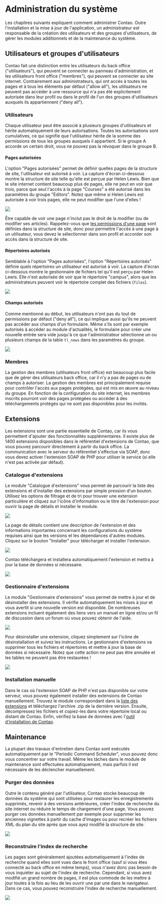 # Administration du système

Les chapitres suivants expliquent comment administrer Contao. Outre 
l'installation et la mise à jour de l'application, un administrateur est 
responsable de la création des utilisateurs et des groupes d'utilisateurs, 
de gérer les modules additionnels et de la maintenance du système.


## Utilisateurs et groupes d'utilisateurs

Contao fait une distinction entre les utilisateurs du back office 
("utilisateurs"), qui peuvent se connecter au panneau d'administration, et les 
utilisateurs front office ("membres"), qui peuvent se connecter au site 
internet. Contrairement aux administrateurs, qui ont accès à toutes les pages 
et à tous les éléments par défaut ("allow all"), les utilisateurs ne peuvent 
pas accéder à une ressource qui n'a pas été explicitement autorisée dans leur 
profil ou dans le profil de l'un des groupes d'utilisateurs auxquels ils 
appartiennent ("deny all").


### Utilisateurs

Chaque utilisateur peut être associé à plusieurs groupes d'utilisateurs et 
hérite automatiquement de leurs autorisations. Toutes les autorisations sont 
cumulatives, ce qui signifie que l'utilisateur hérite de la somme des 
permissions de tous les groupes auxquels il appartient. Si le groupe A accorde 
un certain droit, vous ne pouvez pas la révoquer dans le groupe B.


#### Pages autorisées

L'option "Pages autorisées" permet de définir quelles pages de la structure de 
site, l'utilisateur est autorisé à voir. La capture d'écran ci-dessous montre 
la structure de site telle qu'elle est perçue par Helen Lewis. Bien que le site 
internet contient beaucoup plus de pages, elle ne peut en voir que trois, parce 
que seul l'accès à la page "Courses" a été autorisé dans les paramètres du 
groupe "Editors". Notez que même si Helen Lewis est autorisée à voir trois 
pages, elle ne peut modifier que l'une d'elles !

![](https://raw.github.com/contao/docs/3.1/manual/fr/images/site-structure-hlewis-fr.jpg)

Être capable de voir une page n'inclut pas le droit de la modifier (ou de 
modifier ses articles). Rappelez-vous que [les permissions d'une page][1] sont 
définies dans la structure de site, donc pour permettre l'accès à une page à un 
utilisateur, vous devez le sélectionner dans son profil et accorder son accès 
dans la structure de site.


#### Répertoires autorisés

Semblable à l'option "Pages autorisées", l'option "Répertoires autorisés" définie 
quels répertoires un utilisateur est autorisé à voir. La capture d'écran 
ci-dessous montre le gestionnaire de fichiers tel qu'il est perçu par Helen Lewis. 
Elle n'est autorisée de voir que le répertoire "campus", alors que les 
administrateurs peuvent voir le répertoire complet des fichiers (`files`).

![](https://raw.github.com/contao/docs/3.1/manual/fr/images/gestionnaire-fichiers-hlewis.jpg)


#### Champs autorisés

Comme mentionné au début, les utilisateurs n'ont pas du tout de permissions par 
défaut ("deny all"), ce qui implique aussi qu'ils ne peuvent pas accéder aux 
champs d'un formulaire. Même s'ils sont par exemple autorisés à accéder au 
module d'actualités, le formulaire pour créer une nouvelle entrée sera vide 
jusqu'à ce que l'administrateur sélectionne un ou plusieurs champs de la table 
`tl_news` dans les paramètres du groupe.

![](https://raw.github.com/contao/docs/3.1/manual/fr/images/champs-autorises.jpg)


### Membres

La gestion des membres (utilisateurs front office) est beaucoup plus facile que 
de gérer des utilisateurs back office, car il n'y a pas de pages ou de champs à 
autoriser. La gestion des membres est principalement requise pour contrôler 
l'accès aux pages protégées, qui est mis en œuvre au niveau du groupe. En 
fonction de la configuration du site internet, les membres inscrits pourront 
voir des pages protégées ou accéder à des téléchargements protégés qui ne sont 
pas disponibles pour les invités.


## Extensions

Les extensions sont une partie essentielle de Contao, car ils vous permettent 
d'ajouter des fonctionnalités supplémentaires. Il existe plus de 1400 extensions 
disponibles dans le référentiel d'extensions de Contao, que vous pouvez parcourir 
directement à partir du back office. La communication avec le serveur du 
référentiel s'effectue via SOAP, donc vous devez activer l'extension SOAP de PHP 
pour utiliser le service (si elle n'est pas activée par défaut).


### Catalogue d'extensions

Le module "Catalogue d'extensions" vous permet de parcourir la liste des 
extensions et d'installer des extensions par simple pression d'un bouton. 
Utilisez les options de filtrage et de tri pour trouver une extension 
particulière et cliquez sur l'icône d'information ou le titre de l'extension 
pour ouvrir la page de détails et installer le module.

![](https://raw.github.com/contao/docs/3.1/manual/fr/images/liste-extension.jpg)

La page de détails contient une description de l'extension et des informations 
importantes concernant les configurations du système requises ainsi que les 
versions et les dépendances d'autres modules. Cliquez sur le bouton "Installer" 
pour télécharger et installer l'extension.

![](https://raw.github.com/contao/docs/3.1/manual/fr/images/details-extension.jpg)

Contao téléchargera et installera automatiquement l'extension et mettra à jour 
la base de données si nécessaire.

![](https://raw.github.com/contao/docs/3.1/manual/fr/images/installer-extension.jpg)


### Gestionnaire d'extensions

Le module "Gestionnaire d'extensions" vous permet de mettre à jour et de 
désinstaller des extensions. Il vérifie automatiquement les mises à jour et 
vous avertit si une nouvelle version est disponible. De nombreuses extensions 
incluent également des liens vers un manuel en ligne et/ou un fil de discussion 
dans un forum où vous pouvez obtenir de l'aide.

![](https://raw.github.com/contao/docs/3.1/manual/fr/images/gestionnaire-extension.jpg)

Pour désinstaller une extension, cliquez simplement sur l'icône de 
désinstallation et suivez les instructions. Le gestionnaire d'extensions va 
supprimer tous les fichiers et répertoires et mettre à jour la base de données 
si nécessaire. Notez que cette action ne peut pas être annulée et les tables ne 
peuvent pas être restaurées !

![](https://raw.github.com/contao/docs/3.1/manual/fr/images/desinstaller-extension.jpg)


### Installation manuelle

Dans le cas où l'extension SOAP de PHP n'est pas disponible sur votre serveur, 
vous pouvez également installer des extensions de Contao manuellement. Trouvez 
le module correspondant dans la [liste des extensions][2] et téléchargez 
l'archive .zip de la dernière version. Ensuite, décompressez les fichiers et 
copiez-les dans votre répertoire local ou distant de Contao. Enfin, vérifiez 
la base de données avec l'[outil d'installation de Contao][3].


## Maintenance

La plupart des travaux d'entretien dans Contao sont exécutés automatiquement par 
le "Periodic Command Scheduler", vous pouvez donc vous concentrer sur votre 
travail. Même les tâches dans le module de maintenance sont effectuées 
automatiquement, mais parfois il est nécessaire de les déclencher manuellement.


### Purger des données

Outre le contenu généré par l'utilisateur, Contao stocke beaucoup de données du 
système qui sont utilisées pour restaurer les enregistrements supprimés, revenir 
à des versions antérieures, créer l'index de recherche du site internet ou 
réduire le temps de chargement d'une page. Vous pouvez purger ces données 
manuellement par exemple pour supprimer les anciennes vignettes à partir du 
cache d'images ou pour recréer les fichiers XML du plan du site après que vous 
ayez modifié la structure de site.

![](https://raw.github.com/contao/docs/3.1/manual/fr/images/nettoyer-donnees.jpg)


### Reconstruire l'index de recherche

Les pages sont généralement ajoutées automatiquement à l'index de recherche 
quand elles sont vues dans le front office (sauf si vous êtes connecté au back 
office en même temps), vous n'avez donc pas besoin de vous inquiéter au sujet 
de l'index de recherche. Cependant, si vous avez modifié un grand nombre de 
pages, il est plus commode de les mettre à jour toutes à la fois au lieu de les 
ouvrir une par une dans le navigateur. Dans ce cas, vous pouvez reconstruire 
l'index de recherche manuellement.

![](https://raw.github.com/contao/docs/3.1/manual/fr/images/recreer-recherche-index.jpg)


[1]: 03-Managing-pages.md#contrôle-daccès
[2]: https://contao.org/en/extension-list.html
[3]: 01-Installation.md#loutil-dinstallation-de-contao
